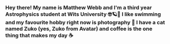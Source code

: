 ### Hey there! My name is Matthew Webb and I'm a third year Astrophysics student at Wits University 🤓🪐🔭 I like swimming and my favourite hobby right now is photography 📸 I have a cat named Zuko (yes, Zuko from Avatar) and coffee is the one thing that makes my day ☕️ 

<!--
**Matth3wW3bb/Matth3wW3bb** is a ✨ _special_ ✨ repository because its `README.md` (this file) appears on your GitHub profile.

Here are some ideas to get you started:

- 🔭 I’m currently working on ...
- 🌱 I’m currently learning ...
- 👯 I’m looking to collaborate on ...
- 🤔 I’m looking for help with ...
- 💬 Ask me about ...
- 📫 How to reach me: ...
- 😄 Pronouns: ...
- ⚡ Fun fact: ...
-->

